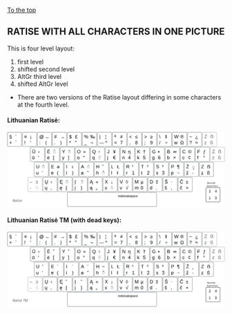[To the top](../README_eng.md)

RATISE WITH ALL CHARACTERS IN ONE PICTURE
-----------------------------------------

This is four level layout:

 1. first level
 2. shifted second level
 3. AltGr third level
 4. shifted AltGr level

+ There are two versions of the Ratise layout differing in some characters at the fourth level.

#### Lithuanian Ratisė:

![Ratise layout](images/lek_ratise_layout.png)


#### Lithuanian Ratisė TM (with dead keys):

![Ratise TM layout](images/lek_ratise_tm_layout.png)

